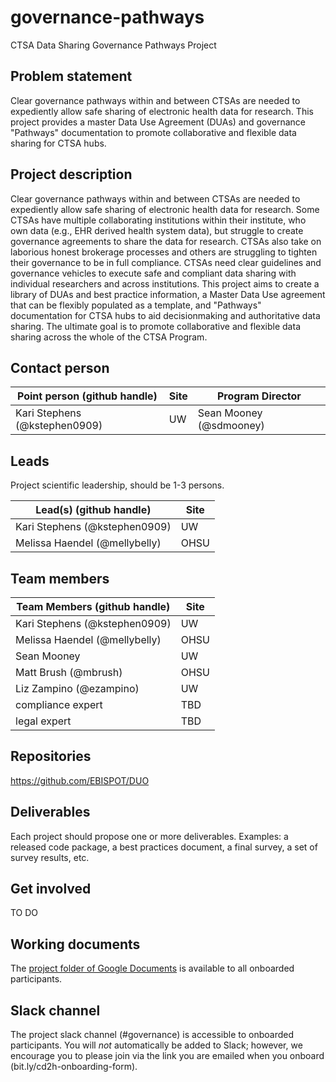 # governance-pathways
CTSA Data Sharing Governance Pathways Project

## Problem statement
Clear governance pathways within and between CTSAs are needed to expediently allow safe sharing of electronic health data for research. This project provides a master Data Use Agreement (DUAs) and governance "Pathways" documentation to promote collaborative and flexible data sharing for CTSA hubs.

## Project description
Clear governance pathways within and between CTSAs are needed to expediently allow safe sharing of electronic health data for research. Some CTSAs have multiple collaborating institutions within their institute, who own data (e.g., EHR derived health system data), but struggle to create governance agreements to share the data for research. CTSAs also take on laborious honest brokerage processes and others are struggling to tighten their governance to be in full compliance. CTSAs need clear guidelines and governance vehicles to execute safe and compliant data sharing with individual researchers and across institutions. This project aims to create a library of DUAs and best practice information, a Master Data Use agreement that can be flexibly populated as a template, and "Pathways" documentation for CTSA hubs to aid decisionmaking and authoritative data sharing. The ultimate goal is to promote collaborative and flexible data sharing across the whole of the CTSA Program.

## Contact person

Point person (github handle) | Site | Program Director
----------|--------------|---------------
Kari Stephens (@kstephen0909) | UW | Sean Mooney (@sdmooney)

## Leads 

Project scientific leadership, should be 1-3 persons. 

Lead(s) (github handle) | Site
----------|--------------|
Kari Stephens (@kstephen0909) | UW
Melissa Haendel (@mellybelly) | OHSU


## Team members 

Team Members (github handle) | Site
----------|--------------|
Kari Stephens (@kstephen0909) | UW
Melissa Haendel (@mellybelly) | OHSU
Sean Mooney | UW
Matt Brush (@mbrush) | OHSU
Liz Zampino (@ezampino) | UW
compliance expert | TBD
legal expert | TBD

## Repositories

https://github.com/EBISPOT/DUO

## Deliverables
Each project should propose one or more deliverables. Examples: a released code package, a best practices document, a final survey, a set of survey results, etc.

## Get involved
TO DO

## Working documents
The [project folder of Google Documents](https://drive.google.com/drive/u/0/folders/1bxu7JRnVgZsaj8xkthsKwpZBiasgDnXL) is available to all onboarded participants.

## Slack channel
The project slack channel (#governance) is accessible to onboarded participants. You will *not* automatically be added to Slack; however, we encourage you to please join via the link you are emailed when you onboard (bit.ly/cd2h-onboarding-form).

